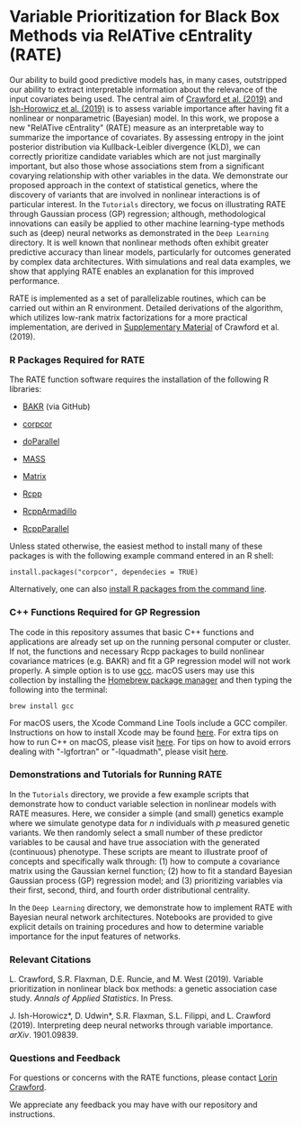 # Variable Prioritization for Black Box Methods via RelATive cEntrality (RATE)
Our ability to build good predictive models has, in many cases, outstripped our ability to extract interpretable information about the relevance of the input covariates being used. The central aim of [Crawford et al. (2019)](https://arxiv.org/abs/1801.07318) and [Ish-Horowicz et al. (2019)](https://arxiv.org/abs/1901.09839) is to assess variable importance after having fit a nonlinear or nonparametric (Bayesian) model. In this work, we propose a new "RelATive cEntrality" (RATE) measure as an interpretable way to summarize the importance of covariates. By assessing entropy in the joint posterior distribution via Kullback-Leibler divergence (KLD), we can correctly prioritize candidate variables which are not just marginally important, but also those whose associations stem from a significant covarying relationship with other variables in the data. We demonstrate our proposed approach in the context of statistical genetics, where the discovery of variants that are involved in nonlinear interactions is of particular interest. In the `Tutorials` directory, we focus on illustrating RATE through Gaussian process (GP) regression; although, methodological innovations can easily be applied to other machine learning-type methods such as (deep) neural networks as demonstrated in the `Deep Learning` directory. It is well known that nonlinear methods often exhibit greater predictive accuracy than linear models, particularly for outcomes generated by complex data architectures. With simulations and real data examples, we show that applying RATE enables an explanation for this improved performance.

RATE is implemented as a set of parallelizable routines, which can be carried out within an R environment.  Detailed derivations of the algorithm, which utilizes low-rank matrix factorizations for a more practical implementation, are derived in [Supplementary Material](http://lcrawlab.com/Papers/RATE_SI.pdf) of Crawford et al. (2019).

### R Packages Required for RATE
The RATE function software requires the installation of the following R libraries:

* [BAKR](https://github.com/lorinanthony/BAKR) (via GitHub)

* [corpcor](https://cran.r-project.org/web/packages/corpcor/index.html)

* [doParallel](https://cran.r-project.org/web/packages/doParallel/index.html)

* [MASS](https://cran.r-project.org/web/packages/MASS/index.html)

* [Matrix](https://cran.r-project.org/web/packages/Matrix/index.html)

* [Rcpp](https://cran.r-project.org/web/packages/Rcpp/index.html)

* [RcppArmadillo](https://cran.r-project.org/web/packages/RcppArmadillo/index.html)

* [RcppParallel](https://cran.r-project.org/web/packages/RcppParallel/index.html)

Unless stated otherwise, the easiest method to install many of these packages is with the following example command entered in an R shell:

    install.packages("corpcor", dependecies = TRUE)

Alternatively, one can also [install R packages from the command line](http://cran.r-project.org/doc/manuals/r-release/R-admin.html#Installing-packages).

### C++ Functions Required for GP Regression
The code in this repository assumes that basic C++ functions and applications are already set up on the running personal computer or cluster. If not, the functions and necessary Rcpp packages to build nonlinear covariance matrices (e.g. BAKR) and fit a GP regression model will not work properly. A simple option is to use [gcc](https://gcc.gnu.org/). macOS users may use this collection by installing the [Homebrew package manager](http://brew.sh/index.html) and then typing the following into the terminal:

    brew install gcc

For macOS users, the Xcode Command Line Tools include a GCC compiler. Instructions on how to install Xcode may be found [here](http://railsapps.github.io/xcode-command-line-tools.html). For extra tips on how to run C++ on macOS, please visit [here](http://seananderson.ca/2013/11/18/rcpp-mavericks.html). For tips on how to avoid errors dealing with "-lgfortran" or "-lquadmath", please visit [here](http://thecoatlessprofessor.com/programming/rcpp-rcpparmadillo-and-os-x-mavericks-lgfortran-and-lquadmath-error/).

### Demonstrations and Tutorials for Running RATE

In the `Tutorials` directory, we provide a few example scripts that demonstrate how to conduct variable selection in nonlinear models with RATE measures. Here, we consider a simple (and small) genetics example where we simulate genotype data for _n_ individuals with _p_ measured genetic variants. We then randomly select a small number of these predictor variables to be causal and have true association with the generated (continuous) phenotype. These scripts are meant to illustrate proof of concepts and specifically walk through: (1) how to compute a covariance matrix using the Gaussian kernel function; (2) how to fit a standard Bayesian Gaussian process (GP) regression model; and (3) prioritizing variables via their first, second, third, and fourth order distributional centrality.

In the `Deep Learning` directory, we demonstrate how to implement RATE with Bayesian neural network architectures. Notebooks are provided to give explicit details on training procedures and how to determine variable importance for the input features of networks.

### Relevant Citations
L. Crawford, S.R. Flaxman, D.E. Runcie, and M. West (2019). Variable prioritization in nonlinear black box methods: a genetic association case study. _Annals of Applied Statistics_. In Press.

J. Ish-Horowicz*, D. Udwin*, S.R. Flaxman, S.L. Filippi, and L. Crawford (2019). Interpreting deep neural networks through variable importance. _arXiv_. 1901.09839.

### Questions and Feedback
For questions or concerns with the RATE functions, please contact [Lorin Crawford](mailto:lorin_crawford@brown.edu).

We appreciate any feedback you may have with our repository and instructions.
